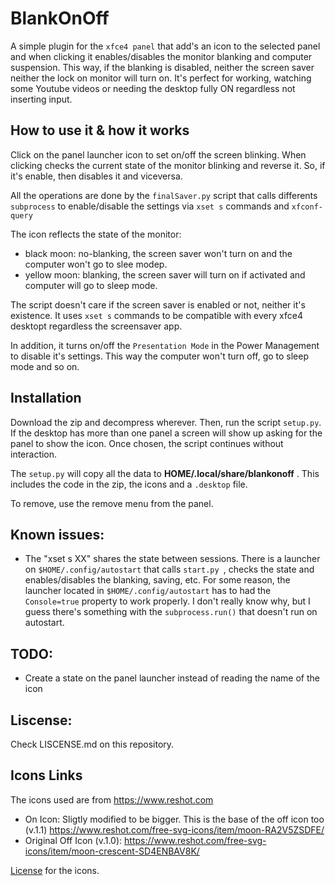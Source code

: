 
# BlankOnOff

A simple plugin for the ``xfce4 panel`` that add's an icon to the selected panel and when clicking it enables/disables 
the monitor blanking and computer suspension. This way, if the blanking is disabled, neither the screen saver neither the lock on monitor
will turn on. 
It's perfect for working, watching some Youtube videos or needing the desktop fully ON regardless not inserting input.


## How to use it & how it works

Click on the panel launcher icon to set on/off the screen blinking. When clicking checks the
current state of the monitor blinking and reverse it. So, if it's enable, then disables it
and viceversa.


All the operations are done by the ``finalSaver.py`` script that calls differents ``subprocess`` 
to enable/disable the settings via ``xset s`` commands and ``xfconf-query``

The icon reflects the state of the monitor:
- black moon: no-blanking, the screen saver won't turn on and the computer won't go to slee modep.
- yellow moon: blanking, the screen saver will turn on if activated and computer will go to sleep mode.

The script doesn't care if the screen saver is enabled or not, neither it's existence. 
It uses ``xset s`` commands to be compatible with every xfce4 desktopt regardless the screensaver 
app.

In addition, it turns on/off the ``Presentation Mode`` in the Power Management to disable
it's settings. This way the computer won't turn off, go to sleep mode and so on.


## Installation

Download the zip and decompress wherever. Then, run the script ``setup.py``. If the desktop has more than 
one panel a screen will show up asking for the panel to show the icon. Once chosen, the script continues
without interaction.

The ``setup.py`` will copy all the data to **HOME/.local/share/blankonoff** . This includes the code in the zip,
the icons and a ``.desktop`` file. 

To remove, use the remove menu from the panel.


## Known issues:

 - The "xset s XX" shares the state between sessions. There is a launcher on ``$HOME/.config/autostart`` that calls
 ``start.py ``, checks the state and enables/disables the blanking, saving, etc. For some reason, the launcher located
 in ``$HOME/.config/autostart`` has to had the ``Console=true`` property to work properly. I don't really know why,
 but I guess there's something with the ``subprocess.run()`` that doesn't run on autostart.

 ## TODO:
 - Create a state on the panel launcher instead of reading the name of the icon


## Liscense:
Check LISCENSE.md on this repository.
	

## Icons Links

The icons used are from https://www.reshot.com
- On Icon: Sligtly modified to be bigger. This is the base of the off icon too (v.1.1)  https://www.reshot.com/free-svg-icons/item/moon-RA2V5ZSDFE/
- Original Off Icon (v.1.0): https://www.reshot.com/free-svg-icons/item/moon-crescent-SD4ENBAV8K/
	

[License](https://www.reshot.com/license/) for the icons.
